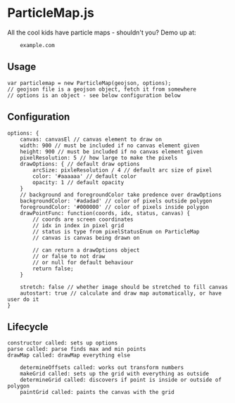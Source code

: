  # ParticleMap.js

All the cool kids have particle maps - shouldn't you?
Demo up at:

        example.com

## Usage

    var particlemap = new ParticleMap(geojson, options);
    // geojson file is a geojson object, fetch it from somewhere
    // options is an object - see below configuration below

## Configuration

    options: {
        canvas: canvasEl // canvas element to draw on
        width: 900 // must be included if no canvas element given
        height: 900 // must be included if no canvas element given
        pixelResolution: 5 // how large to make the pixels
        drawOptions: { // default draw options
            arcSize: pixleResolution / 4 // default arc size of pixel
            color: '#aaaaaa' // default color
            opacity: 1 // default opacity
        }
        // background and foregroundColor take predence over drawOptions
        backgroundColor: '#adadad' // color of pixels outside polygon
        foregroundColor: '#000000' // color of pixels inside polygon
        drawPointFunc: function(coords, idx, status, canvas) {
            // coords are screen coordinates
            // idx in index in pixel grid
            // status is type from pixelStatusEnum on ParticleMap
            // canvas is canvas being drawn on

            // can return a drawOptions object
            // or false to not draw
            // or null for default behaviour
            return false;
        }

        stretch: false // whether image should be stretched to fill canvas
        autostart: true // calculate and draw map automatically, or have user do it
    }

## Lifecycle

    constructor called: sets up options
    parse called: parse finds max and min points
    drawMap called: drawMap everything else

        determineOffsets called: works out transform numbers
        makeGrid called: sets up the grid with everything as outside
        determineGrid called: discovers if point is inside or outside of polygon
        paintGrid called: paints the canvas with the grid
